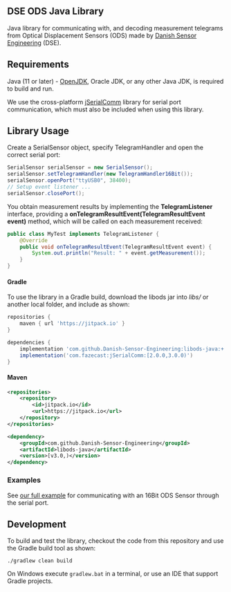 DSE ODS Java Library
---------------------

Java library for communicating with, and decoding measurement telegrams from Optical Displacement Sensors (ODS) made by [Danish Sensor Engineering](https://www.danish-sensor-engineering.com) (DSE).

## Requirements

Java (11 or later) - [OpenJDK](https://adoptopenjdk.net/), Oracle JDK, or any other Java JDK, is required to build and run.

We use the cross-platform [jSerialComm](https://fazecast.github.io/jSerialComm/) library for serial port communication, which must also be included when using this library.

## Library Usage

Create a SerialSensor object, specify TelegramHandler and open the correct serial port:

```java
SerialSensor serialSensor = new SerialSensor();
serialSensor.setTelegramHandler(new TelegramHandler16Bit());
serialSensor.openPort("ttyUSB0", 38400);
// Setup event listener ...
serialSensor.closePort();
```

You obtain measurement results by implementing the **TelegramListener** interface, providing a **onTelegramResultEvent(TelegramResultEvent event)** method, which will be called on each measurement received:

```java
public class MyTest implements TelegramListener {
    @Override
    public void onTelegramResultEvent(TelegramResultEvent event) {
        System.out.println("Result: " + event.getMeasurement());
    }
}
```

#### Gradle

To use the library in a Gradle build, download the libods jar into *libs/* or another local folder, and include as shown:

```groovy
repositories {
    maven { url 'https://jitpack.io' }
}

dependencies {
    implementation 'com.github.Danish-Sensor-Engineering:libods-java:+' // Include the DSE ODS library from maven repository
    implementation('com.fazecast:jSerialComm:[2.0.0,3.0.0)')            // Include the jSerialComm library
}
```


#### Maven

```xml
<repositories>
    <repository>
        <id>jitpack.io</id>
        <url>https://jitpack.io</url>
    </repository>
</repositories>
```

```xml
<dependency>
    <groupId>com.github.Danish-Sensor-Engineering</groupId>
    <artifactId>libods-java</artifactId>
    <version>[v3.0,)</version>
</dependency>
```


### Examples

See [our full example](src/main/java/dse/libods-java/SerialDemo.java) for communicating with an 16Bit ODS Sensor through the serial port.


## Development

To build and test the library, checkout the code from this repository and use the Gradle build tool as shown:

```shell
./gradlew clean build
```

On Windows execute ```gradlew.bat``` in a terminal, or use an IDE that support Gradle projects.
